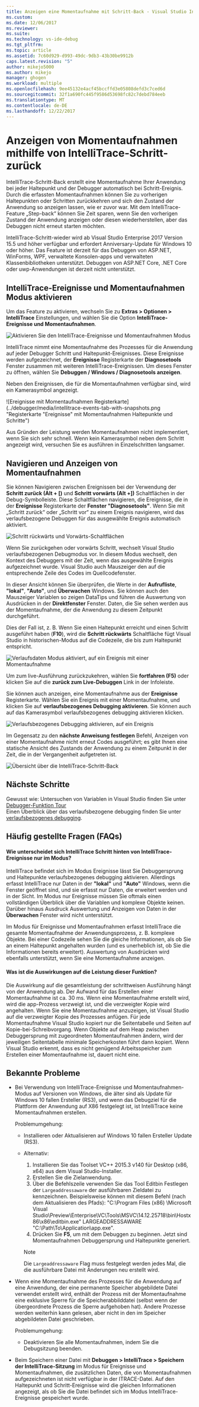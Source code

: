 ```yaml
---
title: Anzeigen eine Momentaufnahme mit Schritt-Back - Visual Studio IntelliTrace | Microsoft Docs
ms.custom: 
ms.date: 12/06/2017
ms.reviewer: 
ms.suite: 
ms.technology: vs-ide-debug
ms.tgt_pltfrm: 
ms.topic: article
ms.assetid: 7c60d929-d993-49dc-9db3-43b30be9912b
caps.latest.revision: "5"
author: mikejo5000
ms.author: mikejo
manager: ghogen
ms.workload: multiple
ms.openlocfilehash: 9ee45132e4acf45bccffd3e05808defd3c7ced6d
ms.sourcegitcommit: 32f1a690fc445f9586d53698fc82c7debd784eeb
ms.translationtype: MT
ms.contentlocale: de-DE
ms.lasthandoff: 12/22/2017
---
```

# <a name="view-snapshots-using-intellitrace-step-back"></a>Anzeigen von Momentaufnahmen mithilfe von IntelliTrace-Schritt-zurück
IntelliTrace-Schritt-Back erstellt eine Momentaufnahme Ihrer Anwendung bei jeder Haltepunkt und der Debugger automatisch bei Schritt-Ereignis. Durch die erfassten Momentaufnahmen können Sie zu vorherigen Haltepunkten oder Schritten zurückkehren und sich den Zustand der Anwendung so anzeigen lassen, wie er zuvor war. Mit dem IntelliTrace-Feature „Step-back“ können Sie Zeit sparen, wenn Sie den vorherigen Zustand der Anwendung anzeigen oder diesen wiederherstellen, aber das Debuggen nicht erneut starten möchten.

IntelliTrace-Schritt-wieder wird ab Visual Studio Enterprise 2017 Version 15.5 und höher verfügbar und erfordert Anniversary-Update für Windows 10 oder höher. Das Feature ist derzeit für das Debuggen von ASP.NET, WinForms, WPF, verwaltete Konsolen-apps und verwalteten Klassenbibliotheken unterstützt. Debuggen von ASP.NET Core, .NET Core oder uwp-Anwendungen ist derzeit nicht unterstützt. 
  
## <a name="enable-intellitrace-events-and-snapshots-mode"></a>IntelliTrace-Ereignisse und Momentaufnahmen Modus aktivieren 
Um das Feature zu aktivieren, wechseln Sie zu **Extras > Optionen > IntelliTrace** Einstellungen, und wählen Sie die Option **IntelliTrace-Ereignisse und Momentaufnahmen**. 

![Aktivieren Sie den IntelliTrace-Ereignisse und Momentaufnahmen Modus](../debugger/media/intellitrace-enable-snapshots.png "Modus aktivieren von IntelliTrace-Ereignisse und Momentaufnahmen")

IntelliTrace nimmt eine Momentaufnahme des Prozesses für die Anwendung auf jeder Debugger Schritt und Haltepunkt-Ereignisses. Diese Ereignisse werden aufgezeichnet, der **Ereignisse** Registerkarte der **Diagnosetools** Fenster zusammen mit weiteren IntelliTrace-Ereignissen. Um dieses Fenster zu öffnen, wählen Sie **Debuggen / Windows / Diagnosetools anzeigen**.

Neben den Ereignissen, die für die Momentaufnahmen verfügbar sind, wird ein Kamerasymbol angezeigt. 

![Ereignisse mit Momentaufnahmen Registerkarte](../debugger/media/intellitrace-events-tab-with-snapshots.png "Registerkarte "Ereignisse" mit Momentaufnahmen Haltepunkte und Schritte")

Aus Gründen der Leistung werden Momentaufnahmen nicht implementiert, wenn Sie sich sehr schnell. Wenn kein Kamerasymbol neben dem Schritt angezeigt wird, versuchen Sie es ausführen in Einzelschritten langsamer.

## <a name="navigate-and-view-snapshots"></a>Navigieren und Anzeigen von Momentaufnahmen

Sie können Navigieren zwischen Ereignissen bei der Verwendung der **Schritt zurück (Alt + [)** und **Schritt vorwärts (Alt +])** Schaltflächen in der Debug-Symbolleiste. Diese Schaltflächen navigieren, die Ereignisse, die in der **Ereignisse** Registerkarte der **Fenster "Diagnosetools"**. Wenn Sie mit „Schritt zurück“ oder „Schritt vor“ zu einem Ereignis navigieren, wird das verlaufsbezogene Debuggen für das ausgewählte Ereignis automatisch aktiviert.

![Schritt rückwärts und Vorwärts-Schaltflächen](../debugger/media/intellitrace-step-back-icons-description.png "Schritt rückwärts und Schritt vorwärts-Schaltflächen")

Wenn Sie zurückgehen oder vorwärts Schritt, wechselt Visual Studio verlaufsbezogenen Debugmodus vor. In diesem Modus wechselt, den Kontext des Debuggers mit der Zeit, wenn das ausgewählte Ereignis aufgezeichnet wurde. Visual Studio auch Mauszeiger den auf die entsprechende Zeile des Codes im Quellcodefenster. 

In dieser Ansicht können Sie überprüfen, die Werte in der **Aufrufliste**, **"lokal"**, **"Auto"**, und **Überwachen** Windows. Sie können auch den Mauszeiger Variablen so zeigen DataTips und führen die Auswertung von Ausdrücken in der **Direktfenster** Fenster. Daten, die Sie sehen werden aus der Momentaufnahme, der die Anwendung zu diesem Zeitpunkt durchgeführt.

Dies der Fall ist, z. B. Wenn Sie einen Haltepunkt erreicht und einen Schritt ausgeführt haben (**F10**), wird die **Schritt rückwärts** Schaltfläche fügt Visual Studio in historischen-Modus auf die Codezeile, die bis zum Haltepunkt entspricht. 

![Verlaufsdaten Modus aktiviert, auf ein Ereignis mit einer Momentaufnahme](../debugger/media/intellitrace-historical-mode-with-snapshot.png "historische aktiviert-Modus auf ein Ereignis mit einer Momentaufnahme")

Um zum live-Ausführung zurückzukehren, wählen Sie **fortfahren (F5)** oder klicken Sie auf die **zurück zum Live-Debuggen** Link in der Infoleiste. 

Sie können auch anzeigen, eine Momentaufnahme aus der **Ereignisse** Registerkarte. Wählen Sie ein Ereignis mit einer Momentaufnahme, und klicken Sie auf **verlaufsbezogenes Debugging aktivieren**. Sie können auch auf das Kamerasymbol verlaufsbezogenes debugging aktivieren klicken.

![Verlaufsbezogenes Debugging aktivieren, auf ein Ereignis](../debugger/media/intellitrace-activate-historical-debugging.png "verlaufsbezogenes Debugging auf ein Ereignis aktivieren")

Im Gegensatz zu den **nächste Anweisung festlegen** Befehl, Anzeigen von einer Momentaufnahme nicht erneut Codes ausgeführt; es gibt Ihnen eine statische Ansicht des Zustands der Anwendung zu einem Zeitpunkt in der Zeit, die in der Vergangenheit aufgetreten ist.

![Übersicht über die IntelliTrace-Schritt-Back](../debugger/media/intellitrace-step-back-overview.png "Übersicht über die von IntelliTrace Schritt hinten")

## <a name="next-steps"></a>Nächste Schritte  
 Gewusst wie: Untersuchen von Variablen in Visual Studio finden Sie unter [Debugger-Funktion Tour](../debugger/debugger-feature-tour.md)  
 Einen Überblick über das verlaufsbezogene debugging finden Sie unter [verlaufsbezogenes debugging](../debugger/historical-debugging.md).  

## <a name="frequently-asked-questions"></a>Häufig gestellte Fragen (FAQs)

#### <a name="how-is-intellitrace-step-back-different-from-intellitrace-events-only-mode"></a>Wie unterscheidet sich IntelliTrace Schritt hinten von IntelliTrace-Ereignisse nur im Modus?

IntelliTrace befindet sich im Modus Ereignisse lässt Sie Debuggersprung und Haltepunkte verlaufsbezogenes debugging aktivieren. Allerdings erfasst IntelliTrace nur Daten in der **"lokal"** und **"Auto"** Windows, wenn die Fenster geöffnet sind, und sie erfasst nur Daten, die erweitert werden und in der Sicht. Im Modus nur Ereignisse müssen Sie oftmals einen vollständigen Überblick über die Variablen und komplexe Objekte keinen. Darüber hinaus Ausdruck Auswertung und Anzeigen von Daten in der **Überwachen** Fenster wird nicht unterstützt. 

Im Modus für Ereignisse und Momentaufnahmen erfasst IntelliTrace die gesamte Momentaufnahme der Anwendungsprozess, z. B. komplexe Objekte. Bei einer Codezeile sehen Sie die gleiche Informationen, als ob Sie an einem Haltepunkt angehalten wurden (und es unerheblich ist, ob Sie die Informationen bereits erweitert). Auswertung von Ausdrücken wird ebenfalls unterstützt, wenn Sie eine Momentaufnahme anzeigen.  

#### <a name="what-is-the-performance-impact-of-this-feature"></a>Was ist die Auswirkungen auf die Leistung dieser Funktion? 

Die Auswirkung auf die gesamtleistung der schrittweisen Ausführung hängt von der Anwendung ab. Der Aufwand für das Erstellen einer Momentaufnahme ist ca. 30 ms. Wenn eine Momentaufnahme erstellt wird, wird die app-Prozess verzweigt ist, und die verzweigter Kopie wird angehalten. Wenn Sie eine Momentaufnahme anzuzeigen, ist Visual Studio auf die verzweigter Kopie des Prozesses anfügen. Für jede Momentaufnahme Visual Studio kopiert nur die Seitentabelle und Seiten auf Kopie-bei-Schreibvorgang. Wenn Objekte auf dem Heap zwischen Debuggersprung mit zugeordneten Momentaufnahmen ändern, wird der jeweiligen Seitentabelle minimale Speicherkosten führt dann kopiert. Wenn Visual Studio erkennt, dass es nicht genügend Arbeitsspeicher zum Erstellen einer Momentaufnahme ist, dauert nicht eine.
 
## <a name="known-issues"></a>Bekannte Probleme  
* Bei Verwendung von IntelliTrace-Ereignisse und Momentaufnahmen-Modus auf Versionen von Windows, die älter sind als Update für Windows 10 fallen Ersteller (RS3), und wenn das Debugziel für die Plattform der Anwendung auf X86 festgelegt ist, ist IntelliTrace keine Momentaufnahmen erstellen.

    Problemumgehung:
    * Installieren oder Aktualisieren auf Windows 10 fallen Ersteller Update (RS3). 
    * Alternativ: 
        1. Installieren Sie das Toolset VC++ 2015.3 v140 für Desktop (x86, x64) aus dem Visual Studio-Installer.
        2. Erstellen Sie die Zielanwendung.
        3. Über die Befehlszeile verwenden Sie das Tool Editbin Festlegen der `Largeaddressaware` der ausführbaren Zieldatei zu kennzeichnen. Beispielsweise können mit diesem Befehl (nach dem Aktualisieren des Pfads): "C:\Program Files (x86) \Microsoft Visual Studio\Preview\Enterprise\VC\Tools\MSVC\14.12.25718\bin\Hostx86\x86\editbin.exe" LARGEADDRESSAWARE "C:\Path\To\Application\app.exe".
        4. Drücken Sie **F5**, um mit dem Debuggen zu beginnen. Jetzt sind Momentaufnahmen Debuggersprung und Haltepunkte generiert.

        > [!Note]
        > Die `Largeaddressaware` Flag muss festgelegt werden jedes Mal, die die ausführbare Datei mit Änderungen neu erstellt wird.

* Wenn eine Momentaufnahme des Prozesses für die Anwendung auf eine Anwendung, der eine permanente Speicher abgebildete Datei verwendet erstellt wird, enthält der Prozess mit der Momentaufnahme eine exklusive Sperre für die Speicherabbilddatei (selbst wenn der übergeordnete Prozess die Sperre aufgehoben hat). Andere Prozesse werden weiterhin kann gelesen, aber nicht in den im Speicher abgebildeten Datei geschrieben.

    Problemumgehung:
    * Deaktivieren Sie alle Momentaufnahmen, indem Sie die Debugsitzung beenden. 

* Beim Speichern einer Datei mit **Debuggen > IntelliTrace > Speichern der IntelliTrace-Sitzung** im Modus für Ereignisse und Momentaufnahmen, die zusätzlichen Daten, die von Momentaufnahmen aufgezeichneten ist nicht verfügbar in der ITRACE-Datei. Auf den Haltepunkt und Schritt-Ereignisse wird die gleichen Informationen angezeigt, als ob Sie die Datei befindet sich im Modus IntelliTrace-Ereignisse gespeichert wurde. 
